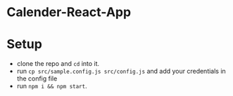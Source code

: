 # Calender-React-App


# Setup

- clone the repo and `cd` into it.
- run `cp src/sample.config.js src/config.js` and add your credentials in the config file
- run `npm i && npm start`.